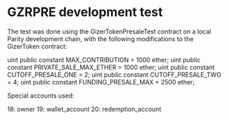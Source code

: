 # GZRPRE development test

The test was done using the GizerTokenPresaleTest contract on a local Parity development chain, with the following modifications to the GizerToken contract:

uint public constant MAX_CONTRIBUTION = 1000 ether;
uint public constant PRIVATE_SALE_MAX_ETHER = 1000 ether;
uint public constant CUTOFF_PRESALE_ONE = 2;
uint public constant CUTOFF_PRESALE_TWO = 4;
uint public constant FUNDING_PRESALE_MAX = 2500 ether;

Special accounts used:

18: owner
19: wallet_account
20: redemption_account